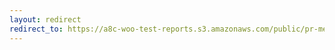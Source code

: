 ```yaml
---
layout: redirect
redirect_to: https://a8c-woo-test-reports.s3.amazonaws.com/public/pr-merge/38542/e2e/index.html
---
```


